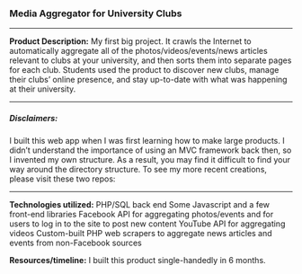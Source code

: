 ### Media Aggregator for University Clubs

<hr/>

**Product Description:** My first big project. It crawls the Internet to automatically aggregate all of the photos/videos/events/news articles relevant to clubs at your university, and then sorts them into separate pages for each club. Students used the product to discover new clubs, manage their clubs’ online presence, and stay up-to-date with what was happening at their university.

<hr/>

##### Disclaimers:
I built this web app when I was first learning how to make large products. I didn’t understand the importance of using an MVC framework back then, so I invented my own structure. As a result, you may find it difficult to find your way around the directory structure. To see my more recent creations, please visit these two repos:
<hr/>



<b>Technologies utilized:</b>
PHP/SQL back end
Some Javascript and a few front-end libraries
Facebook API for aggregating photos/events and for users to log in to the site to post new content
YouTube API for aggregating videos
Custom-built PHP web scrapers to aggregate news articles and events from non-Facebook sources

<b>Resources/timeline:</b> I built this product single-handedly in 6 months.
